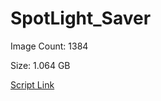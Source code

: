 # SpotLight_Saver

Image Count: 1384

Size: 1.064 GB

[Script Link](https://github.com/liuyal/Archive/blob/master/Python/Utilities/Miscellaneous/spotlight_saver.py)